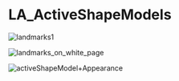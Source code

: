 # LA_ActiveShapeModels

![landmarks1](https://user-images.githubusercontent.com/61075501/153156340-61969255-1768-4f24-9a5c-4606124834c8.png)

![landmarks_on_white_page](https://user-images.githubusercontent.com/61075501/153156368-880e5eba-2e1f-4876-ae50-094d6ca09bbc.png)


![activeShapeModel+Appearance](https://user-images.githubusercontent.com/61075501/153156392-9879c7d0-0880-43a4-bc4d-324b383434e1.png)


